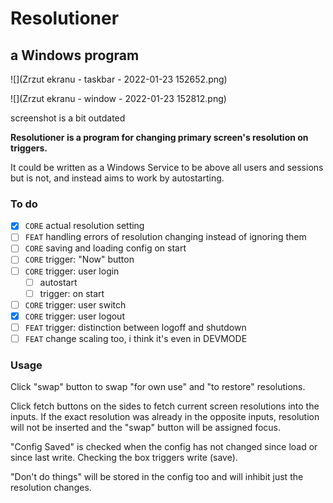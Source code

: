 ﻿# Resolutioner
## a Windows program

![](Zrzut ekranu - taskbar - 2022-01-23 152652.png)

![](Zrzut ekranu - window - 2022-01-23 152812.png)

screenshot is a bit outdated

**Resolutioner is a program for changing primary screen's
resolution on triggers.**

It could be written as a Windows Service to be above all users
and sessions but is not, and instead aims to work by autostarting.

### To do
 - [X] `CORE` actual resolution setting
 - [ ] `FEAT` handling errors of resolution changing instead of ignoring them
 - [ ] `CORE` saving and loading config on start
 - [ ] `CORE` trigger: "Now" button
 - [ ] `CORE` trigger: user login
   - [ ] autostart
   - [ ] trigger: on start
 - [ ] `CORE` trigger: user switch
 - [X] `CORE` trigger: user logout
 - [ ] `FEAT` trigger: distinction between logoff and shutdown
 - [ ] `FEAT` change scaling too, i think it's even in DEVMODE

### Usage

Click "swap" button to swap "for own use" and "to restore"
resolutions.

Click fetch buttons on the sides to fetch current screen
resolutions into the inputs. If the exact resolution was already
in the opposite inputs, resolution will not be inserted and
the "swap" button will be assigned focus.

"Config Saved" is checked when the config has not changed
since load or since last write. Checking the box triggers write
(save).

"Don't do things" will be stored in the config too and will
inhibit just the resolution changes.